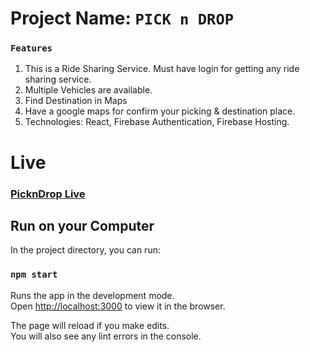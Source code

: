 # Project Name: `PICK n DROP`

### `Features`

1. This is a Ride Sharing Service. Must have login for getting any ride sharing service.
2. Multiple Vehicles are available.
3. Find Destination in Maps
4. Have a google maps for confirm your picking & destination place.
5. Technologies: React, Firebase Authentication, Firebase Hosting.

# Live

### [PicknDrop Live](https://pickndrop-5beb1.web.app/)

## Run on your Computer

In the project directory, you can run:

### `npm start`

Runs the app in the development mode.\
Open [http://localhost:3000](http://localhost:3000) to view it in the browser.

The page will reload if you make edits.\
You will also see any lint errors in the console.
